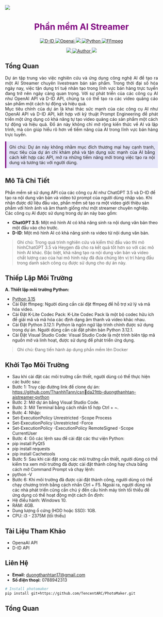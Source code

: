 <!-- Phần ảnh đầu trang -->
<img src="https://i.ibb.co/d5n08bq/Banner-Git-Hub-AI-Streamer-900-x-200-px.gif">
<!-- Phần tiêu đề trang -->
<h1 align="center" style="color: #800080;">
    <a href="https://bom.so/FsGqwG" style="color: #800080; text-decoration: none;">
    Phần mềm AI Streamer
    </a>
</h1>
<!-- Phần cài đặt các tiện ích -->
<p align="center">
    <a href="https://docs.d-id.com/reference/get-started">
        <img src="https://img.shields.io/badge/D--DI-API-%235014FF" alt="D-ID">
    </a>
    <a href="https://platform.openai.com/overview">
        <img src="https://img.shields.io/badge/OpenAI-API-%235014FF" alt="Openai">
    </a>
    <a href="https://files2.codecguide.com/K-Lite_Codec_Pack_1805_Full.exe">
        <img src="https://img.shields.io/badge/K--Lite-18.0.5-%235014FF">
    </a>
    <a href="https://www.python.org/ftp/python/3.12.1/python-3.12.1-amd64.exe">
        <img src="https://img.shields.io/badge/Python-3.12.1-%235014FF" alt="Python">
    </a>
    <a href="https://bom.so/2Thd6G">
        <img src="https://img.shields.io/badge/FFmpeg-6.1.1-%235014FF" alt="FFmpeg">
    </a>
</p>
<!-- Phần điều khoản -->
<p align="center">
    <a href="https://openai.com/policies/terms-of-use">
        <img src="https://img.shields.io/badge/License-OpenAI-%235014FF">
    </a>
    <a href="https://github.com/ThanhhTann">
        <img src="https://img.shields.io/badge/Author-ThanhTan-%230E26FF" alt="Author">
    </a>
    <a href="https://www.d-id.com/studio-end-user-license-agreement">
        <img src="https://img.shields.io/badge/License-D--ID-%235014FF">
    </a>
</p>

## Tổng Quan
<p style="text-align: justify;">
Dự án tập trung vào việc nghiên cứu và ứng dụng công nghệ AI để tạo ra một AI Streamer chuyên livestream bán sản phẩm. Trong thời đại số hóa ngày nay, việc tận dụng trí tuệ nhân tạo trong lĩnh vực bán hàng trực tuyến đang trở nên ngày càng quan trọng. Với sự phát triển của các công cụ AI như OpenAI API và D-ID API, chúng ta có thể tạo ra các video quảng cáo sản phẩm một cách tự động và hiệu quả.
<br>
Mục tiêu chính của dự án là khai thác sức mạnh của các công cụ AI như OpenAI API và D-ID API, kết hợp với kỹ thuật Prompt Engineering để phát triển một ứng dụng có khả năng tự tạo video quảng cáo sản phẩm một cách tự động và hiệu quả. Đồ án này không chỉ mở rộng kiến thức về AI và lập trình, mà còn giúp hiểu rõ hơn về tiềm năng của AI trong lĩnh vực bán hàng trực tuyến.
<aside style="border-left: 4px solid #800080; 
              background-color: #e6e6fa; 
              padding: 10px; 
              margin-top: 10px; 
              text-align: justify;">
    Ghi chú: Dự án này không nhằm mục đích thương mại hay cạnh tranh, mục tiêu của dự án chỉ khám phá và tận dụng sức mạnh của AI bằng cách kết hợp các API, mở ra những tiềm năng mới trong việc tạo ra nội dung và tương tác với người dùng.
</aside>
</p>





## Mô Tả Chi Tiết
Phần mềm sẽ sử dụng API của các công cụ AI như ChatGPT 3.5 và D-ID để tạo ra nội dung văn bản và video từ prompt của người dùng nhập vào. Khi nhận được dữ liệu đầu vào, phần mềm sẽ tạo ra một video giới thiệu sản phẩm với hình ảnh và âm thanh giống như một streamer chuyên nghiệp.  
Các công cụ AI được sử dụng trong dự án này bao gồm:
- **ChatGPT 3.5**: Một mô hình AI có khả năng sinh ra nội dung văn bản theo một đầu vào cho trước.
- **D-ID**: Một mô hình AI có khả năng sinh ra video từ nội dung văn bản.
> Ghi chú: Trong quá trình nghiên cứu và kiểm thử đầu vào thì mô hìnhChatGPT 3.5 và Heygen đã cho ra kết quả tốt hơn so với các mô hình AI khác. Đặc biệt, khả năng tạo ra nội dung văn bản và video chất lượng cao của hai mô hình này đã đưa chúng lên vị trí hàng đầu trong danh sách công cụ được sử dụng cho dự án này. 

## Thiếp Lập Môi Trường
**A. Thiết lập môi trường Python:**  
- <a href="https://www.python.org/ftp/python/3.12.0/python-3.12.0-amd64.exe">Python 3.15</a>
- Cài Đặt ffmpeg: Người dùng cần cài đặt ffmpeg để hỗ trợ xử lý và mã hóa video.
- Cài Đặt K-Lite Codec Pack: K-Lite Codec Pack là một bộ codec hữu ích để giải mã và mã hóa các định dạng âm thanh và video khác nhau.
- Cài Đặt Python 3.12.1: Python là ngôn ngữ lập trình chính được sử dụng trong dự án. Người dùng cần cài đặt phiên bản Python 3.12.1.
- Cài Đặt Visual Studio Code: Visual Studio Code là một trình biên tập mã nguồn mở và linh hoạt, được sử dụng để phát triển ứng dụng.
> Ghi chú: Đang tiến hành áp dụng phần mềm lên Docker

## Khởi Tạo Môi Trường 
- Sau khi cài đặt các môi trường cần thiết, người dùng có thể thực hiện các bước sau:
- Bước 1: Truy cập đường link để clone dự án: https://github.com/ThanhhTann/csnda21ttb-duongthanhtan-aistreamer-python
- Bước 2: Mở dự án bằng Visual Studio Code.
- Bước 3: Mở Terminal bằng cách nhấn tổ hợp Ctrl + ~.
- Bước 4: Nhập: 
- Set-ExecutionPolicy Unrestricted -Scope Process
- Set-ExecutionPolicy Unrestricted -Force
- Set-ExecutionPolicy -ExecutionPolicy RemoteSigned -Scope CurrentUser
- Bước 4: Gõ các lệnh sau để cài đặt các thư viện Python:
- pip install PyQt5
- pip install requests
- pip install Cachetools
- Bước 5: Sau khi cài đặt xong các môi trường cần thiết, người dùng có thể kiểm tra xem môi trường đã được cài đặt thành công hay chưa bằng cách mở Command Prompt và chạy lệnh:
- python -V
- Bước 6: Khi môi trường đã được cài đặt thành công, người dùng có thể chạy chương trình bằng cách nhấn Ctrl + F5. Ngoài ra, người dùng và các nhà phát triển cũng cần chú ý đến cấu hình máy tính tối thiểu để ứng dụng có thể hoạt động một cách ổn định:
- Hệ điều hành: Windows 10.
- RAM: 4GB.
- Dung lượng ổ cứng (HDD hoặc SSD): 1GB.
- CPU: i3 - 2375M (tối thiểu)
## Tài Liệu Tham Khảo
- OpenaAI API
- D-ID API

## Liên Hệ
- **Email:** duongthanhtan17@gmail.com
- **Số điện thoại:** 0788942313

```bash
# Install photomaker
pip install git+https://github.com/TencentARC/PhotoMaker.git
```

## Tổng Quan

